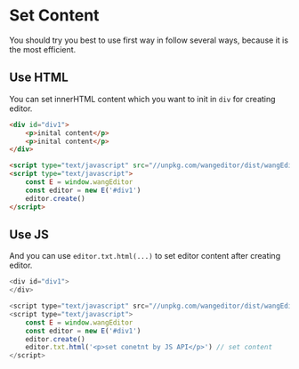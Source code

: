 # Set Content
You should try you best to use first way in follow several ways, because it is the most efficient.

## Use HTML
You can set innerHTML content which you want to init in `div` for creating editor.

```html
<div id="div1">
    <p>inital content</p>
    <p>inital content</p>
</div>

<script type="text/javascript" src="//unpkg.com/wangeditor/dist/wangEditor.min.js"></script>
<script type="text/javascript">
    const E = window.wangEditor
    const editor = new E('#div1')
    editor.create()
</script>
```

## Use JS
And you can use `editor.txt.html(...)` to set editor content after creating editor.

```js
<div id="div1">
</div>

<script type="text/javascript" src="//unpkg.com/wangeditor/dist/wangEditor.min.js"></script>
<script type="text/javascript">
    const E = window.wangEditor
    const editor = new E('#div1')
    editor.create()
    editor.txt.html('<p>set conetnt by JS API</p>') // set content
</script>
```

